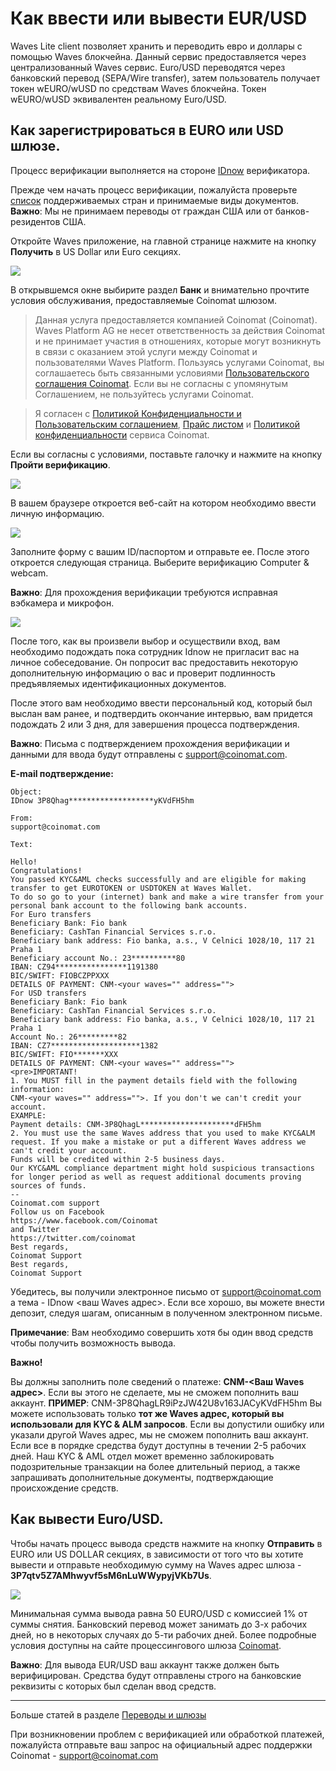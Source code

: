 # Как ввести или вывести EUR/USD

Waves Lite client позволяет хранить и переводить евро и доллары с помощью Waves блокчейна. Данный сервис предоставляется через централизованный Waves сервис.
Euro/USD переводятся через банковский перевод (SEPA/Wire transfer), затем пользователь получает токен wEURO/wUSD по средствам Waves блокчейна. Токен wEURO/wUSD эквивалентен реальному Euro/USD.

## **Как зарегистрироваться в EURO или USD шлюзе**.

Процесс верификации выполняется на стороне [IDnow](https://www.idnow.eu/) верификатора.

Прежде чем начать процесс верификации, пожалуйста проверьте [список](https://wavesplatform.userecho.com/topics/1304-list-of-accepted-countries-and-documents-for-verification/) поддерживаемых стран и принимаемые виды документов.
**Важно**: Мы не принимаем переводы от граждан США или от банков-резидентов США.

Откройте Waves приложение, на главной странице нажмите на кнопку **Получить** в US Dollar или Euro секциях.

![](/_assets/fiat_transfers_01.png)

В открывшемся окне выбирите раздел **Банк** и внимательно прочтите условия обслуживания, предоставляемые Coinomat шлюзом.

> Данная услуга предоставляется компанией Coinomat (Сoinomat).
Waves Platform AG не несет ответственность за действия Coinomat и не принимает участия в отношениях, которые могут возникнуть в связи с оказанием этой услуги между Coinomat и пользователями Waves Platform.
Пользуясь услугами Coinomat, вы соглашаетесь быть связанными условиями [Пользовательского соглашения Coinomat](https://coinomat.com/terms.php). Если вы не согласны с упомянутым Соглашением, не пользуйтесь услугами Coinomat.

> Я согласен с [Политикой Конфиденциальности и Пользовательским соглашением](https://coinomat.com/terms.php), [Прайс листом](https://coinomat.com/limits.php) и [Политикой конфиденциальности](https://coinomat.com/privacy.php) сервиса Coinomat.

Если вы согласны с условиями, поставьте галочку и нажмите на кнопку **Пройти верификацию**.

![](/_assets/fiat_transfers_02.png)

В вашем браузере откроется веб-сайт на котором необходимо ввести личную информацию.

![](/_assets/fiat_transfers_03.png)

Заполните форму с вашим ID/паспортом и отправьте ее. После этого откроется следующая страница. Выберите верификацию Computer & webcam.

**Важно**: Для прохождения верификации требуются исправная вэбкамера и микрофон.

![](/_assets/fiat_transfers_04.png)

После того, как вы произвели выбор и осуществили вход, вам необходимо подождать пока сотрудник Idnow не пригласит вас на личное собеседование. Он попросит вас предоставить некоторую дополнительную информацию о вас и проверит подлинность предъявляемых идентификационных документов.

После этого вам необходимо ввести персональный код, который был выслан вам ранее, и подтвердить окончание интервью, вам придется подождать 2 или 3 дня, для завершения процесса подтверждения.

**Важно**: Письма с подтверждением прохождения верификации и данными для ввода будут отправлены с support@coinomat.com.

**E-mail подтверждение:**

```
Object:
IDnow 3P8Qhag*******************yKVdFH5hm

From:
support@coinomat.com

Text:

Hello!
Congratulations!
You passed KYC&AML checks successfully and are eligible for making transfer to get EUROTOKEN or USDTOKEN at Waves Wallet.
To do so go to your (internet) bank and make a wire transfer from your personal bank account to the following bank accounts.
For Euro transfers
Beneficiary Bank: Fio bank
Beneficiary: CashTan Financial Services s.r.o.
Beneficiary bank address: Fio banka, a.s., V Celnici 1028/10, 117 21 Praha 1
Beneficiary account No.: 23**********80
IBAN: CZ94****************1191380
BIC/SWIFT: FIOBCZPPXXX
DETAILS OF PAYMENT: CNM-<your waves="" address="">
For USD transfers
Beneficiary Bank: Fio bank
Beneficiary: CashTan Financial Services s.r.o.
Beneficiary bank address: Fio banka, a.s., V Celnici 1028/10, 117 21 Praha 1
Account No.: 26*********82
IBAN: CZ7********************1382
BIC/SWIFT: FIO*******XXX
DETAILS OF PAYMENT: CNM-<your waves="" address="">
<pre>IMPORTANT!
1. You MUST fill in the payment details field with the following information:
CNM-<your waves="" address="">. If you don't we can't credit your account.
EXAMPLE:
Payment details: CNM-3P8QhagL*********************dFH5hm
2. You must use the same Waves address that you used to make KYC&ALM request. If you make a mistake or put a different Waves address we can't credit your account.
Funds will be credited within 2-5 business days.
Our KYC&AML compliance department might hold suspicious transactions for longer period as well as request additional documents proving sources of funds.
--
Coinomat.com support
Follow us on Facebook
https://www.facebook.com/Coinomat
and Twitter
https://twitter.com/coinomat
Best regards,
Coinomat Support
Best regards,
Coinomat Support
```

Убедитесь, вы получили электронное письмо от support@coinomat.com а тема - IDnow <ваш Waves адрес>.
Если все хорошо, вы можете внести депозит, следуя шагам, описанным в полученном электронном письме.

**Примечание**: Вам необходимо совершить хотя бы один ввод средств чтобы получить возможность вывода.

**Важно!**

Вы должны заполнить поле сведений о платеже: **CNM-<Ваш Waves адрес>**. Если вы этого не сделаете, мы не сможем пополнить ваш аккаунт. **ПРИМЕР**: CNM-3P8QhagLR9iPzJW42U8v163JACyKVdFH5hm
Вы можете использовать только **тот же Waves адрес, который вы использовали для KYC & ALM запросов**. Если вы допустили ошибку или указали другой Waves адрес, мы не сможем пополнить ваш аккаунт. Если все в порядке средства будут доступны в течении 2-5 рабочих дней. Наш KYC & AML отдел может временно заблокировать подозрительные транзакции на более длительный период, а также запрашивать дополнительные документы, подтверждающие происхождение средств.

## **Как вывести Euro/USD**.

Чтобы начать процесс вывода средств нажмите на кнопку **Отправить** в EURO или US DOLLAR секциях, в зависимости от того что вы хотите вывести и отправьте необходимую сумму на Waves адрес шлюза - **3P7qtv5Z7AMhwyvf5sM6nLuWWypyjVKb7Us**.

![](/_assets/fiat_transfers_01.png)

Минимальная сумма вывода равна 50 EURO/USD с комиссией 1% от суммы снятия. Банковский перевод может занимать до 3-х рабочих дней, но в некоторых случаях до 5-ти рабочих дней. Более подробные условия доступны на сайте процессингового шлюза [Coinomat](https://coinomat.com/).

**Важно**: Для вывода EUR/USD ваш аккаунт также должен быть верифицирован. Средства будут отправлены строго на банковские реквизиты с которых был сделан ввод средств.

___

Больше статей в разделе [Переводы и шлюзы](/waves-client/wallet-management.md)

При возникновении проблем с верификацией или обработкой платежей, пожалуйста отправьте ваш запрос на официальный адрес поддержки Coinomat - support@coinomat.com
